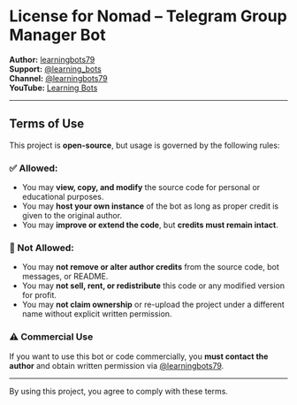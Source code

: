 # License for Nomad – Telegram Group Manager Bot

**Author:** [learningbots79](https://github.com/learningbots79)  
**Support:** [@learning_bots](https://t.me/learning_bots)  
**Channel:** [@learningbots79](https://t.me/learningbots79)  
**YouTube:** [Learning Bots](https://youtube.com/@learning_bots)

---

## Terms of Use

This project is **open-source**, but usage is governed by the following rules:

### ✅ Allowed:
- You may **view, copy, and modify** the source code for personal or educational purposes.  
- You may **host your own instance** of the bot as long as proper credit is given to the original author.  
- You may **improve or extend the code**, but **credits must remain intact**.

### 🚫 Not Allowed:
- You may **not remove or alter author credits** from the source code, bot messages, or README.  
- You may **not sell, rent, or redistribute** this code or any modified version for profit.  
- You may **not claim ownership** or re-upload the project under a different name without explicit written permission.

### ⚠️ Commercial Use
If you want to use this bot or code commercially, you **must contact the author** and obtain written permission via [@learningbots79](https://t.me/learningbots79).

---

By using this project, you agree to comply with these terms.
